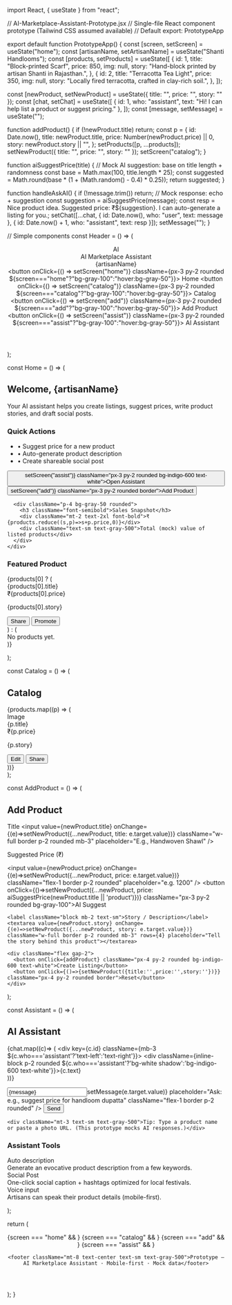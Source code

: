import React, { useState } from "react";

// AI-Marketplace-Assistant-Prototype.jsx // Single-file React component prototype (Tailwind CSS assumed available) // Default export: PrototypeApp

export default function PrototypeApp() { const [screen, setScreen] = useState("home"); const [artisanName, setArtisanName] = useState("Shanti Handlooms"); const [products, setProducts] = useState([ { id: 1, title: "Block-printed Scarf", price: 850, img: null, story: "Hand-block printed by artisan Shanti in Rajasthan.", }, { id: 2, title: "Terracotta Tea Light", price: 350, img: null, story: "Locally fired terracotta, crafted in clay-rich soil.", }, ]);

const [newProduct, setNewProduct] = useState({ title: "", price: "", story: "" }); const [chat, setChat] = useState([ { id: 1, who: "assistant", text: "Hi! I can help list a product or suggest pricing." }, ]); const [message, setMessage] = useState("");

function addProduct() { if (!newProduct.title) return; const p = { id: Date.now(), title: newProduct.title, price: Number(newProduct.price) || 0, story: newProduct.story || "", }; setProducts([p, ...products]); setNewProduct({ title: "", price: "", story: "" }); setScreen("catalog"); }

function aiSuggestPrice(title) { // Mock AI suggestion: base on title length + randomness const base = Math.max(100, title.length * 25); const suggested = Math.round(base * (1 + (Math.random() - 0.4) * 0.25)); return suggested; }

function handleAskAI() { if (!message.trim()) return; // Mock response: echo + suggestion const suggestion = aiSuggestPrice(message); const resp = Nice product idea. Suggested price: ₹${suggestion}. I can auto-generate a listing for you.; setChat([...chat, { id: Date.now(), who: "user", text: message }, { id: Date.now() + 1, who: "assistant", text: resp }]); setMessage(""); }

// Simple components const Header = () => ( <header className="flex items-center justify-between p-4 bg-white shadow-sm rounded-b-lg"> <div className="flex items-center gap-3"> <div className="w-12 h-12 rounded-lg bg-gradient-to-br from-indigo-500 to-pink-500 flex items-center justify-center text-white font-bold">AI</div> <div> <div className="text-sm text-gray-500">AI Marketplace Assistant</div> <div className="font-semibold">{artisanName}</div> </div> </div> <nav className="flex gap-3"> <button onClick={() => setScreen("home")} className={px-3 py-2 rounded ${screen==="home"?"bg-gray-100":"hover:bg-gray-50"}}> Home </button> <button onClick={() => setScreen("catalog")} className={px-3 py-2 rounded ${screen==="catalog"?"bg-gray-100":"hover:bg-gray-50"}}> Catalog </button> <button onClick={() => setScreen("add")} className={px-3 py-2 rounded ${screen==="add"?"bg-gray-100":"hover:bg-gray-50"}}> Add Product </button> <button onClick={() => setScreen("assist")} className={px-3 py-2 rounded ${screen==="assist"?"bg-gray-100":"hover:bg-gray-50"}}> AI Assistant </button> </nav> </header> );

const Home = () => ( <div className="p-6 grid grid-cols-1 md:grid-cols-3 gap-6"> <div className="col-span-2 bg-white p-6 rounded-lg shadow"> <h2 className="text-xl font-semibold mb-2">Welcome, {artisanName}</h2> <p className="text-gray-600">Your AI assistant helps you create listings, suggest prices, write product stories, and draft social posts.</p>

<div className="mt-6 grid grid-cols-1 sm:grid-cols-2 gap-4">
      <div className="p-4 bg-gray-50 rounded">
        <h3 className="font-semibold">Quick Actions</h3>
        <ul className="mt-2 text-sm text-gray-700">
          <li>• Suggest price for a new product</li>
          <li>• Auto-generate product description</li>
          <li>• Create shareable social post</li>
        </ul>
        <div className="mt-4 flex gap-2">
          <button onClick={() => setScreen("assist")} className="px-3 py-2 rounded bg-indigo-600 text-white">Open Assistant</button>
          <button onClick={() => setScreen("add")} className="px-3 py-2 rounded border">Add Product</button>
        </div>
      </div>

      <div className="p-4 bg-gray-50 rounded">
        <h3 className="font-semibold">Sales Snapshot</h3>
        <div className="mt-2 text-2xl font-bold">₹{products.reduce((s,p)=>s+p.price,0)}</div>
        <div className="text-sm text-gray-500">Total (mock) value of listed products</div>
      </div>
    </div>
  </div>

  <aside className="bg-white p-4 rounded-lg shadow">
    <h3 className="font-semibold mb-2">Featured Product</h3>
    {products[0] ? (
      <div>
        <div className="text-lg font-semibold">{products[0].title}</div>
        <div className="text-sm text-gray-500">₹{products[0].price}</div>
        <p className="mt-2 text-gray-600">{products[0].story}</p>
        <div className="mt-3 flex gap-2">
          <button className="px-3 py-2 rounded border">Share</button>
          <button className="px-3 py-2 rounded bg-emerald-500 text-white">Promote</button>
        </div>
      </div>
    ) : (
      <div className="text-gray-500">No products yet.</div>
    )}
  </aside>
</div>

);

const Catalog = () => ( <div className="p-6"> <h2 className="text-xl font-semibold mb-4">Catalog</h2> <div className="grid grid-cols-1 sm:grid-cols-2 md:grid-cols-3 gap-4"> {products.map((p) => ( <div key={p.id} className="bg-white rounded-lg p-4 shadow"> <div className="h-36 bg-gray-100 rounded flex items-center justify-center">Image</div> <div className="mt-3"> <div className="font-semibold">{p.title}</div> <div className="text-sm text-gray-500">₹{p.price}</div> <p className="text-gray-600 mt-2 text-sm">{p.story}</p> </div> <div className="mt-3 flex gap-2"> <button className="px-2 py-1 rounded border text-sm">Edit</button> <button className="px-2 py-1 rounded border text-sm">Share</button> </div> </div> ))} </div> </div> );

const AddProduct = () => ( <div className="p-6"> <h2 className="text-xl font-semibold mb-4">Add Product</h2> <div className="bg-white p-6 rounded shadow max-w-2xl"> <label className="block mb-2 text-sm">Title</label> <input value={newProduct.title} onChange={(e)=>setNewProduct({...newProduct, title: e.target.value})} className="w-full border p-2 rounded mb-3" placeholder="E.g., Handwoven Shawl" />

<label className="block mb-2 text-sm">Suggested Price (₹)</label>
    <div className="flex gap-2 mb-3">
      <input value={newProduct.price} onChange={(e)=>setNewProduct({...newProduct, price: e.target.value})} className="flex-1 border p-2 rounded" placeholder="e.g. 1200" />
      <button onClick={()=>setNewProduct({...newProduct, price: aiSuggestPrice(newProduct.title || 'product')})} className="px-3 py-2 rounded bg-gray-100">AI Suggest</button>
    </div>

    <label className="block mb-2 text-sm">Story / Description</label>
    <textarea value={newProduct.story} onChange={(e)=>setNewProduct({...newProduct, story: e.target.value})} className="w-full border p-2 rounded mb-3" rows={4} placeholder="Tell the story behind this product"></textarea>

    <div className="flex gap-2">
      <button onClick={addProduct} className="px-4 py-2 rounded bg-indigo-600 text-white">Create Listing</button>
      <button onClick={()=>{setNewProduct({title:'',price:'',story:''})}} className="px-4 py-2 rounded border">Reset</button>
    </div>
  </div>
</div>

);

const Assistant = () => ( <div className="p-6 grid grid-cols-1 md:grid-cols-3 gap-6"> <div className="md:col-span-2 bg-white p-4 rounded shadow"> <h2 className="text-lg font-semibold mb-3">AI Assistant</h2> <div className="h-96 overflow-auto p-3 bg-gray-50 rounded"> {chat.map((c)=> ( <div key={c.id} className={mb-3 ${c.who==='assistant'?'text-left':'text-right'}}> <div className={inline-block p-2 rounded ${c.who==='assistant'?'bg-white shadow':'bg-indigo-600 text-white'}}>{c.text}</div> </div> ))} </div>

<div className="mt-3 flex gap-2">
      <input value={message} onChange={(e)=>setMessage(e.target.value)} placeholder="Ask: e.g., suggest price for handloom dupatta" className="flex-1 border p-2 rounded" />
      <button onClick={handleAskAI} className="px-4 py-2 rounded bg-indigo-600 text-white">Send</button>
    </div>

    <div className="mt-3 text-sm text-gray-500">Tip: Type a product name or paste a photo URL. (This prototype mocks AI responses.)</div>
  </div>

  <aside className="bg-white p-4 rounded shadow">
    <h3 className="font-semibold mb-2">Assistant Tools</h3>
    <div className="space-y-3 text-sm">
      <div>
        <div className="font-medium">Auto description</div>
        <div className="text-gray-600">Generate an evocative product description from a few keywords.</div>
      </div>
      <div>
        <div className="font-medium">Social Post</div>
        <div className="text-gray-600">One-click social caption + hashtags optimized for local festivals.</div>
      </div>
      <div>
        <div className="font-medium">Voice input</div>
        <div className="text-gray-600">Artisans can speak their product details (mobile-first).</div>
      </div>
    </div>
  </aside>
</div>

);

return ( <div className="min-h-screen bg-gray-50 p-4"> <div className="max-w-6xl mx-auto"> <Header />

<main className="mt-6 bg-transparent rounded">
      {screen === "home" && <Home />}
      {screen === "catalog" && <Catalog />}
      {screen === "add" && <AddProduct />}
      {screen === "assist" && <Assistant />}
    </main>

    <footer className="mt-8 text-center text-sm text-gray-500">Prototype — AI Marketplace Assistant · Mobile-first · Mock data</footer>
  </div>
</div>

); }

